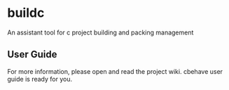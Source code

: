 buildc
======

An assistant tool for c project building and packing management

User Guide
-------------
For more information, please open and read the project wiki. cbehave user guide is ready for you.
